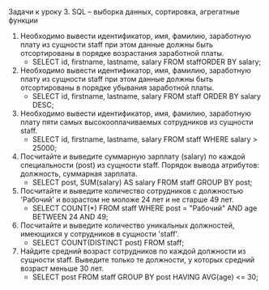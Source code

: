 Задачи к уроку 3. SQL – выборка данных, сортировка, агрегатные функции

1. Необходимо вывести идентификатор, имя, фамилию, заработную плату из сущности staff при этом данные должны быть отсортированы в порядке возрастания заработной платы.
   * SELECT id, firstname, lastname, salary FROM staffORDER BY salary;
2. Необходимо вывести идентификатор, имя, фамилию, заработную плату из сущности staff при этом данные должны быть отсортированы в порядке убывания заработной платы.
   * SELECT id, firstname, lastname, salary FROM staff ORDER BY salary DESC;
3. Необходимо вывести идентификатор, имя, фамилию, заработную плату пяти самых высокооплачиваемых сотрудников из сущности staff.
   * SELECT id, firstname, lastname, salary FROM staff WHERE salary > 25000;
4. Посчитайте и выведите суммарную зарплату (salary) по каждой специальности (роst) из сущности staff. Порядок вывода атрибутов: должность, суммарная зарплата.
   * SELECT post, SUM(salary) AS salary FROM staff GROUP BY post;
5. Посчитайте и выведите количество сотрудников с должностью 'Рабочий' и возрастом не моложе 24 лет и не старше 49 лет.
   * SELECT COUNT(*) FROM staff WHERE post = "Рабочий" AND age BETWEEN 24 AND 49;
6. Посчитайте и выведите количество уникальных должностей, имеющихся у сотрудников в сущности 'staff'.
   * SELECT COUNT(DISTINCT post) FROM  staff;
7. Найдите средний возраст сотрудников по каждой должности из сущности staff. Выведите только те должности, у которых средний возраст меньше 30 лет.
   * SELECT post FROM staff GROUP BY post HAVING AVG(age) <= 30;

